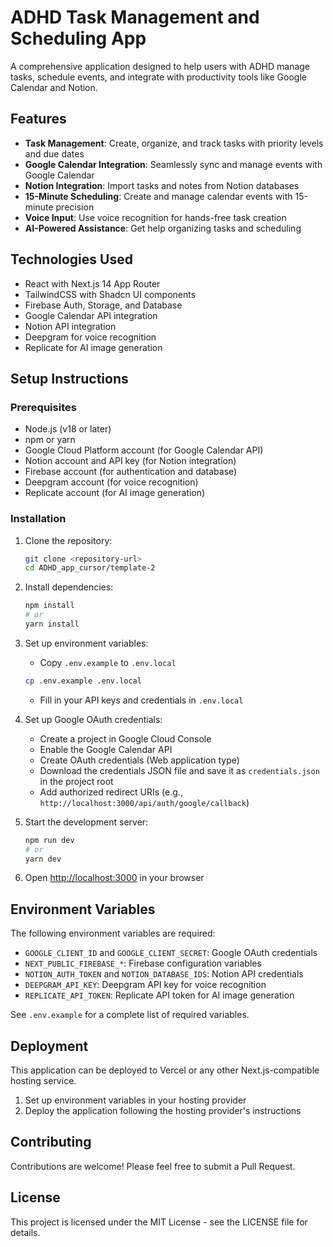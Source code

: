 # ADHD Task Management and Scheduling App

A comprehensive application designed to help users with ADHD manage tasks, schedule events, and integrate with productivity tools like Google Calendar and Notion.

## Features

- **Task Management**: Create, organize, and track tasks with priority levels and due dates
- **Google Calendar Integration**: Seamlessly sync and manage events with Google Calendar
- **Notion Integration**: Import tasks and notes from Notion databases
- **15-Minute Scheduling**: Create and manage calendar events with 15-minute precision
- **Voice Input**: Use voice recognition for hands-free task creation
- **AI-Powered Assistance**: Get help organizing tasks and scheduling

## Technologies Used

- React with Next.js 14 App Router
- TailwindCSS with Shadcn UI components
- Firebase Auth, Storage, and Database
- Google Calendar API integration
- Notion API integration
- Deepgram for voice recognition
- Replicate for AI image generation

## Setup Instructions

### Prerequisites

- Node.js (v18 or later)
- npm or yarn
- Google Cloud Platform account (for Google Calendar API)
- Notion account and API key (for Notion integration)
- Firebase account (for authentication and database)
- Deepgram account (for voice recognition)
- Replicate account (for AI image generation)

### Installation

1. Clone the repository:
   ```bash
   git clone <repository-url>
   cd ADHD_app_cursor/template-2
   ```

2. Install dependencies:
   ```bash
   npm install
   # or
   yarn install
   ```

3. Set up environment variables:
   - Copy `.env.example` to `.env.local`
   ```bash
   cp .env.example .env.local
   ```
   - Fill in your API keys and credentials in `.env.local`

4. Set up Google OAuth credentials:
   - Create a project in Google Cloud Console
   - Enable the Google Calendar API
   - Create OAuth credentials (Web application type)
   - Download the credentials JSON file and save it as `credentials.json` in the project root
   - Add authorized redirect URIs (e.g., `http://localhost:3000/api/auth/google/callback`)

5. Start the development server:
   ```bash
   npm run dev
   # or
   yarn dev
   ```

6. Open [http://localhost:3000](http://localhost:3000) in your browser

## Environment Variables

The following environment variables are required:

- `GOOGLE_CLIENT_ID` and `GOOGLE_CLIENT_SECRET`: Google OAuth credentials
- `NEXT_PUBLIC_FIREBASE_*`: Firebase configuration variables
- `NOTION_AUTH_TOKEN` and `NOTION_DATABASE_IDS`: Notion API credentials
- `DEEPGRAM_API_KEY`: Deepgram API key for voice recognition
- `REPLICATE_API_TOKEN`: Replicate API token for AI image generation

See `.env.example` for a complete list of required variables.

## Deployment

This application can be deployed to Vercel or any other Next.js-compatible hosting service.

1. Set up environment variables in your hosting provider
2. Deploy the application following the hosting provider's instructions

## Contributing

Contributions are welcome! Please feel free to submit a Pull Request.

## License

This project is licensed under the MIT License - see the LICENSE file for details.